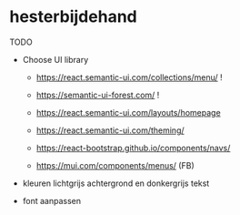 # hesterbijdehand

TODO

- Choose UI library

  - https://react.semantic-ui.com/collections/menu/ !
  - https://semantic-ui-forest.com/ !
  - https://react.semantic-ui.com/layouts/homepage
  - https://react.semantic-ui.com/theming/

  - https://react-bootstrap.github.io/components/navs/
  - https://mui.com/components/menus/ (FB)

- kleuren lichtgrijs achtergrond en donkergrijs tekst
- font aanpassen
